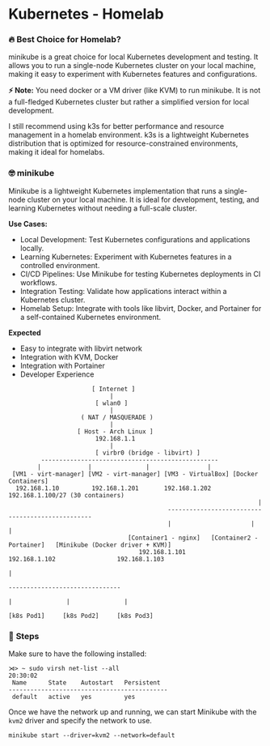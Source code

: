 # Kubernetes - Homelab

### 🔥 Best Choice for Homelab?

minikube is a great choice for local Kubernetes development and testing. It allows you to run a single-node Kubernetes cluster on your local machine, making it easy to experiment with Kubernetes features and configurations.

**⚡ Note:** You need docker or a VM driver (like KVM) to run minikube. It is not a full-fledged Kubernetes cluster but rather a simplified version for local development.

I still recommend using k3s for better performance and resource management in a homelab environment. k3s is a lightweight Kubernetes distribution that is optimized for resource-constrained environments, making it ideal for homelabs.

### 🤓 minikube

Minikube is a lightweight Kubernetes implementation that runs a single-node cluster on your local machine. It is ideal for development, testing, and learning Kubernetes without needing a full-scale cluster.

**Use Cases:**
- Local Development: Test Kubernetes configurations and applications locally.
- Learning Kubernetes: Experiment with Kubernetes features in a controlled environment.
- CI/CD Pipelines: Use Minikube for testing Kubernetes deployments in CI workflows.
- Integration Testing: Validate how applications interact within a Kubernetes cluster.
- Homelab Setup: Integrate with tools like libvirt, Docker, and Portainer for a self-contained Kubernetes environment.

**Expected**
- Easy to integrate with libvirt network
- Integration with KVM, Docker
- Integration with Portainer
- Developer Experience

```
                       [ Internet ]
                            |
                        [ wlan0 ]
                            |
                    ( NAT / MASQUERADE )
                            |
                   [ Host - Arch Linux ]
                        192.168.1.1
                            |
                        [ virbr0 (bridge - libvirt) ]
         -------------------------------------------------
        |             |               |                |
 [VM1 - virt-manager] [VM2 - virt-manager] [VM3 - VirtualBox] [Docker Containers]
  192.168.1.10         192.168.1.201       192.168.1.202        192.168.1.100/27 (30 containers)
                                                                     |
                                            -------------------------------------------------
                                            |                      |                          |
                                 [Container1 - nginx]   [Container2 - Portainer]   [Minikube (Docker driver + KVM)]
                                    192.168.1.101             192.168.1.102                 192.168.1.103   
                                                                                                  |
                                                                                 -------------------------------
                                                                                |               |               |
                                                                          [k8s Pod1]     [k8s Pod2]     [k8s Pod3]

```

### 👀 **Steps**

Make sure to have the following installed:
```shell
⋊> ~ sudo virsh net-list --all                                                                                                                                                                 20:30:02
 Name      State    Autostart   Persistent
--------------------------------------------
 default   active   yes         yes
```
Once we have the network up and running, we can start Minikube with the `kvm2` driver and specify the network to use.
```shell
minikube start --driver=kvm2 --network=default
```

